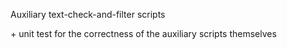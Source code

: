 Auxiliary text-check-and-filter scripts

\+ unit test for the correctness of the auxiliary scripts themselves
